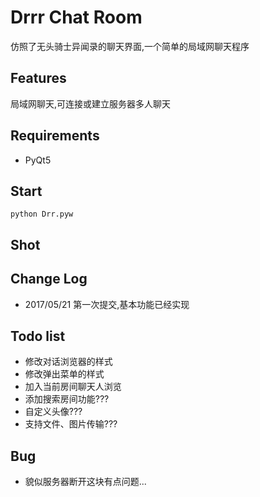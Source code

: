 # Drrr Chat Room
仿照了无头骑士异闻录的聊天界面,一个简单的局域网聊天程序

## Features
局域网聊天,可连接或建立服务器多人聊天

## Requirements
- PyQt5

## Start
    python Drr.pyw

## Shot


## Change Log
- 2017/05/21 第一次提交,基本功能已经实现

## Todo list
- 修改对话浏览器的样式
- 修改弹出菜单的样式
- 加入当前房间聊天人浏览
- 添加搜索房间功能???
- 自定义头像???
- 支持文件、图片传输???

## Bug
- 貌似服务器断开这块有点问题...